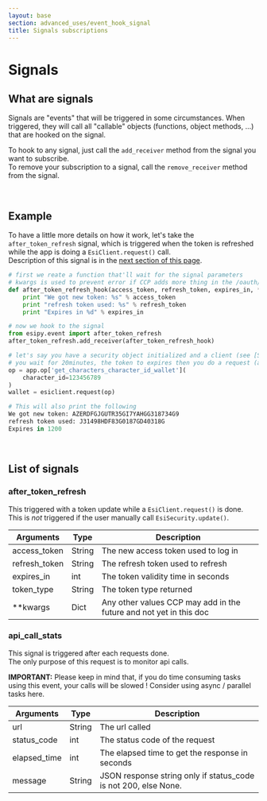 ```yaml
---
layout: base
section: advanced_uses/event_hook_signal
title: Signals subscriptions 
---
```

# Signals

## What are signals

Signals are "events" that will be triggered in some circumstances. When triggered, they will call all "callable" objects (functions, object methods, ...) that are hooked on the signal.

To hook to any signal, just call the `add_receiver` method from the signal you want to subscribe.<br>
To remove your subscription to a signal, call the `remove_receiver` method from the signal.

&nbsp;

## Example

To have a little more details on how it work, let's take the `after_token_refresh` signal, which is triggered when the token is refreshed while the app is doing a `EsiClient.request()` call.<br>
Description of this signal is in the [next section of this page](#after_token_refresh).

```python
# first we reate a function that'll wait for the signal parameters
# kwargs is used to prevent error if CCP adds more thing in the /oauth/token response
def after_token_refresh_hook(access_token, refresh_token, expires_in, **kwargs):
	print "We got new token: %s" % access_token
	print "refresh token used: %s" % refresh_token
	print "Expires in %d" % expires_in

# now we hook to the signal
from esipy.event import after_token_refresh
after_token_refresh.add_receiver(after_token_refresh_hook)

# let's say you have a security object initialized and a client (see [SSO Authentification])
# you wait for 20minutes, the token to expires then you do a request (any with authentification required)
op = app.op['get_characters_character_id_wallet'](
    character_id=123456789
)
wallet = esiclient.request(op)

# This will also print the following
We got new token: AZERDFGJGUTR35GI7YAHGG318734G9
refresh token used: J31498HDF83G0187GD40318G
Expires in 1200
```

&nbsp;

## List of signals

### __after_token_refresh__

This triggered with a token update while a `EsiClient.request()` is done. This is *not* triggered if the user manually call `EsiSecurity.update()`.

Arguments | Type | Description
--- | --- | ---
access_token | String | The new access token used to log in
refresh_token | String | The refresh token used to refresh
expires_in | int | The token validity time in seconds
token_type | String | The token type returned
**kwargs | Dict | Any other values CCP may add in the future and not yet in this doc

### __api_call_stats__

This signal is triggered after each requests done. <br>
The only purpose of this request is to monitor api calls.

__IMPORTANT:__ Please keep in mind that, if you do time consuming tasks using this event, your calls will be slowed ! Consider using async / parallel tasks here.

Arguments | Type | Description
--- | --- | ---
url | String | The url called
status_code | int | The status code of the request
elapsed_time | int | The elapsed time to get the response in seconds
message | String | JSON response string only if status_code is not 200, else None.

&nbsp;